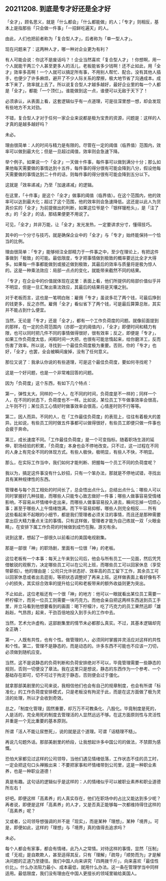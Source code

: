 ## 20211208. 到底是专才好还是全才好

「全才」，顾名思义，就是「什么都会」「什么都能做」的人；「专才」则相反，基本上是指那些「只会做一件事」「一招鲜吃遍天」的人。

由此，人们也把前者称为「复合型人才」，后者称为「单一型人才」。

现在问题来了：这两种人才，哪一种对企业更为有利？

有人可能会说：你这不是废话吗？！企业当然喜欢「复合型人才」！你想啊，用一个人就能干两三个人甚至更多人的活儿，老板能省多少钱啊！还不止如此，用「全才」效率多高啊！一个人就可以搞定所有事，不用别人帮忙、配合。没有其他人插手，也便少了许多麻烦，避开了不少人际关系的摩擦，极大地节省了沟通成本。成本下来了，效率就上去了。所以说复合型人才越多越好，最好企业里的每一个人都是「全才」，都能「一个顶仨」。谁能做到这一点，谁便可以无敌于天下了！

必须承认，从表面上看，这套逻辑似乎有一点道理，可是往深里想一想，却会发现有些地方不太对劲。

不错，复合型人才对于任何一家企业来说都是极为宝贵的资源，问题是：这样的人才真的是越多越好吗？

未必。

理由很简单：人的时间与精力是有限的。尽管在一定的阈值（临界值）范围内，效率可以做到最大化；但是一旦超过阈值，效率则会急速下降。

举个例子。如果说一个「全才」一天做十件事，每件事可以做到满分十分；那么如果他每天需要做的事情达到十五件，每件事的得分很有可能会降到八分，假设他每天需要做的事情达到二十件的话，则每件事的得分很有可能会降到五分以下。

这就是「效率递减」乃至「加速递减」的逻辑。

在这里，「十件事」是这个「全才」做事的阈值（临界值）。在这个范围内，他的效率可以达到最大化；超过了这个范围，他的效率则会急速降低。这还是以此人为货真价实的「全才」为前提做出的判断，如果这位爷是个「银样镴枪头」，是「注了水」的「全才」的话，那结果便更不用说了。

可见，「全才」并非万能，让「全才」发光发热，一定要讲求分寸，懂得技巧。

其中的一个分寸与技巧，就是确保企业中的「全才」与「专才」始终能保持一个恰当的比例。

理由很简单：「专才」能够倾注全部精力于一件事之中，至少在理论上，有把这件事做到「极致」的可能。最低限度，专才把事情做到极致的概率要远比全才大得多。如果每一件事都能做到或接近做到极致，其最后的效率与质量将是极为惊人的。这是一种乘法效应：局部一点点的变化，就能带来截然不同的结果。

「专才」在企业中的价值就体现在这里：表面上看，他们所提供的局部价值似乎并不明显，但是一旦汇聚出乘法效应，其最后的结果将是天壤之别。

对于老板而言，这也是一笔明白账：雇佣「专才」虽说多花了两个钱，可最后挣到的钱更多，反之亦然。雇佣「全才」看似省下了两个钱，可是最后算算总账，其实并不能占到什么便宜。

当然，无论是「专才」还是「全才」，都有一个工作负荷度的问题。就像前面提到的那样，在一定的负荷范围内（亦即一定的阈值内），「全才」即便时间和精力有限，也可以同时把几件不同的事情做得很好，很有效率；反之，即便是「专才」，如果工作负荷度太低，闲暇时间一大把，也很有可能怠惰起来，给你磨洋工，反而伤害了效率。所以说，寻找到一个最佳负荷度极为重要。否则，你的「专才」也好，「全才」也罢，全会被瞬间废掉，没有了任何意义。

那位又说了：我承认你说的有些道理，可是这个最佳负荷度，要如何寻找呢？

这是一个好问题，也是一个非常难回答的问题。

因为「负荷度」这个东西，有如下几个特点：

第一，弹性太大。同样的一个人，在不同的时间，负荷度是不一样的；同样一个人，在不同的状态下，负荷度也不一样。比如说，某位员工下午做事效率会很高，上午则不行；某位员工心情好时做事效率会很高，心情差时则不行等等。

第二，因人而异。不同的人，在「工作最佳负荷度」的表现上，往往有着极大的差异。比如说，有些员工同时做五件事都可以做得很好，有些员工即便只做一件事也会疲于奔命。

第三，成长速度不同。「工作最佳负荷度」是一个可变指标。随着职场生涯的延伸，职场经验的积累，「负荷度」本身也会不停地改变。只不过，这一过程在不同的人身上有完全不同的体现方式。有些人极快，极明显，有些人不快，不明显。

那么，在实际工作当中，我们如何才能判断、把握每一个员工不同的负荷度呢？

我以为，搞定这件事没有什么妙招，只有一个笨办法，那就是不停地试错，寻找出具有某种规律性的东西。

管理者与每个员工相处的时间长了，总会悟出点什么，总结出点什么：哪些人可以同时掌握好几种技能，而哪些人只能专心致志做好一件事；哪些人做事容易受情绪影响，不容易从坏情绪中走出来，而哪些人做事容易投入进去，瞬间忘掉一切烦心事；甚至于哪些人上午情绪饱满，而下午容易抑郁，哪些人则完全相反…… 所有这些看起来不起眼的小细节，都是我们管理者必须关注的事情，而且还是那种需要拿出巨大精力重点关注的事情。只有这样做，管理者才能为自己练就一双「火眼金睛」，在安排下属工作负荷的时候做到成竹在胸，游刃有余。

说到这里，想起了一部很久以前看过的美国电视剧集。

那是一部很「神」的职场剧，里面有一位很「神」的老板。

这位老板有一个本事：每天上午来到公司后，他会与所有员工一一见面，然后凭凭借敏锐的观察力，决定哪些员工可以在公司上班，而哪些员工可以回家休息（享受带薪假）。他的理由是：公司只允许状态好、效率高的员工留下工作，其余员工可以回家休息或者出去逛街，等把状态调整好了再来上班。这样做表面上看好像有不小的损失，其实综合效率的提升给公司和老板带来的额外收益则更为突出。

不止如此，这位老板还有一个很「神」的地方：他可以一眼就看出某位员工需要一杯柠檬汁，而另一位员工则需要一块巧克力。而他会亲自把这两样东西送到员工手里，并立马看到他想要看到的画面：喝下柠檬汁，吃了巧克力的员工果然迅即「雄赳赳，气昂昂」起来，干劲百倍地投入到手头的工作中去。

当然，艺术允许虚构，这部剧集里的情节未必都那么真实。不过，其基本逻辑却完全正确：

第一，人既有共性，也有个性。做管理的人，必须同时掌握并灵活应对这样的共性和个性。第二，管理不是静态的，而是动态的。许多东西不可能也不应该一刀切，必须做到随机应变。

当然，这不是说静态的负荷判断和负荷安排绝对不可以，毕竟管理需要一些静态的规则，否则一切便没了章法。我在这里只是想说，静态的东西作为一个参考、一个基础存在即可，切不可过于拘泥于静态，否则便会过于僵化。

就拿那部美剧里的公司来说，我相信他们也会有自己的规章制度，也会有所谓「标准化」的工作负荷度安排模式，只是老板没有拘泥于此，而是在这方面做了极为灵活的处理，所以才会收到奇效。

总之，「制度化管理」固然重要，却万万不可教条化、八股化。毕竟制度是死的，人是活的，完全用死的制度去管理活的人显然远远不够。在这方面原则性与灵活性并重是一个无比重要的基本原则。

所谓「活人不能让尿憋死」，说的就是这个道理。可谓「话糙理不糙」。

再说几句题外话。那部美剧里的桥段，让我想起许多中国公司的做法，不禁颇为感慨。

恐怕大家都见过这样的公司领导，当他们遇见情绪低落，工作状态不佳的员工时，一定会把这句口头禅搬出来：不要把家事和坏情绪带到公司里，这是一种职业素养，也是一种职业道德！

真是有趣。这句话的逻辑似乎是这样的：人的情绪似乎可以被职业素养和职业道德所左右！

好吧。即便这样「高素养」的人真实存在，他们在职场中的占比又能达到多少呢？再者说，即便是这样「高素养」的人才，又是否真正能够每一次都维持得住这样的「高素养」呢？

又或者，公司领导想强调的并不是「现实」，而是某种「理想」，某种「境界」。可是，即便如此，这样的「理想」与「境界」真的值得去追求吗？

未必。

每个人都会有家事，都会有情绪，此乃人之常情。对待这样的事情，显然「压制」或「无视」是自欺欺人，甚至适得其反，只有「理解」「疏导」「顺势而为」才是解决问题的正道乃至捷径。我们中国人向来讲究「四两拨千斤」，向来喜欢「最佳性价比」。什么办法阻力最小、成本最低，就用什么办法。这一条在管理学当中同样适用。最低限度，我们没有理由在中国人更擅长的领域里输给美国人。